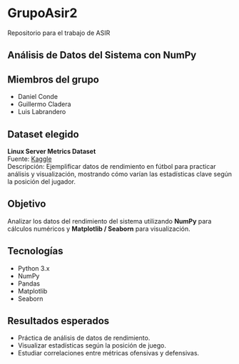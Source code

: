 # GrupoAsir2
Repositorio para el trabajo de ASIR
## Análisis de Datos del Sistema con NumPy

## Miembros del grupo
- Daniel Conde
- Guillermo Cladera
- Luis Labrandero

## Dataset elegido
**Linux Server Metrics Dataset**  
Fuente: [Kaggle](https://www.kaggle.com)  
Descripción: Ejemplificar datos de rendimiento en fútbol para practicar análisis y visualización, mostrando cómo varían las estadísticas clave según la posición del jugador.

## Objetivo
Analizar los datos del rendimiento del sistema utilizando **NumPy** para cálculos numéricos y **Matplotlib / Seaborn** para visualización.

## Tecnologías
- Python 3.x  
- NumPy  
- Pandas  
- Matplotlib  
- Seaborn  

## Resultados esperados
- Práctica de análisis de datos de rendimiento. 
- Visualizar estadísticas según la posición de juego.  
- Estudiar correlaciones entre métricas ofensivas y defensivas.
